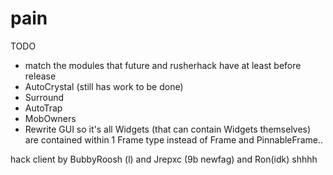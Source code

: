 # pain

TODO

* match the modules that future and rusherhack have at least before release
* AutoCrystal (still has work to be done)
* Surround
* AutoTrap
* MobOwners
* Rewrite GUI so it's all Widgets (that can contain Widgets themselves) are contained within 1 Frame type instead of Frame and PinnableFrame..

hack client by BubbyRoosh (l) and Jrepxc (9b newfag) and Ron(idk)
shhhh
